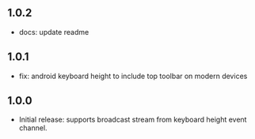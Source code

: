 ## 1.0.2

* docs: update readme

## 1.0.1

* fix: android keyboard height to include top toolbar on modern devices

## 1.0.0

* Initial release: supports broadcast stream from keyboard height event channel.
